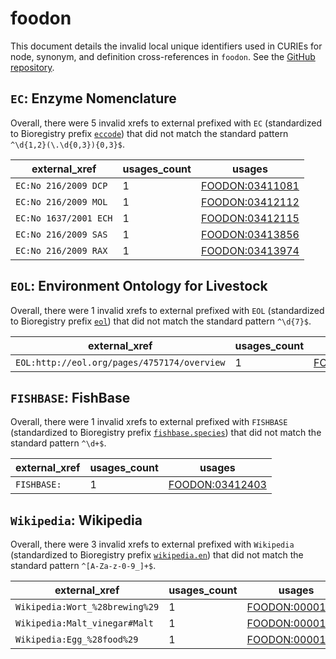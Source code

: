 # foodon

This document details the invalid local unique identifiers used in CURIEs
for node, synonym, and definition cross-references in `foodon`. See the [GitHub repository](https://github.com/FoodOntology/foodon).


## `EC`: Enzyme Nomenclature

Overall, there were 5 invalid
xrefs to external prefixed with `EC` (standardized to Bioregistry
prefix [`eccode`](https://bioregistry.io/eccode)) that
did not match the standard pattern `^\d{1,2}(\.\d{0,3}){0,3}$`.

| external_xref         |   usages_count | usages                                                            |
|-----------------------|----------------|-------------------------------------------------------------------|
| `EC:No 216/2009 DCP`  |              1 | [FOODON:03411081](http://purl.obolibrary.org/obo/FOODON_03411081) |
| `EC:No 216/2009 MOL`  |              1 | [FOODON:03412112](http://purl.obolibrary.org/obo/FOODON_03412112) |
| `EC:No 1637/2001 ECH` |              1 | [FOODON:03412115](http://purl.obolibrary.org/obo/FOODON_03412115) |
| `EC:No 216/2009 SAS`  |              1 | [FOODON:03413856](http://purl.obolibrary.org/obo/FOODON_03413856) |
| `EC:No 216/2009 RAX`  |              1 | [FOODON:03413974](http://purl.obolibrary.org/obo/FOODON_03413974) |

## `EOL`: Environment Ontology for Livestock

Overall, there were 1 invalid
xrefs to external prefixed with `EOL` (standardized to Bioregistry
prefix [`eol`](https://bioregistry.io/eol)) that
did not match the standard pattern `^\d{7}$`.

| external_xref                               |   usages_count | usages                                                            |
|---------------------------------------------|----------------|-------------------------------------------------------------------|
| `EOL:http://eol.org/pages/4757174/overview` |              1 | [FOODON:03414802](http://purl.obolibrary.org/obo/FOODON_03414802) |

## `FISHBASE`: FishBase

Overall, there were 1 invalid
xrefs to external prefixed with `FISHBASE` (standardized to Bioregistry
prefix [`fishbase.species`](https://bioregistry.io/fishbase.species)) that
did not match the standard pattern `^\d+$`.

| external_xref   |   usages_count | usages                                                            |
|-----------------|----------------|-------------------------------------------------------------------|
| `FISHBASE:`     |              1 | [FOODON:03412403](http://purl.obolibrary.org/obo/FOODON_03412403) |

## `Wikipedia`: Wikipedia

Overall, there were 3 invalid
xrefs to external prefixed with `Wikipedia` (standardized to Bioregistry
prefix [`wikipedia.en`](https://bioregistry.io/wikipedia.en)) that
did not match the standard pattern `^[A-Za-z-0-9_]+$`.

| external_xref                  |   usages_count | usages                                                            |
|--------------------------------|----------------|-------------------------------------------------------------------|
| `Wikipedia:Wort_%28brewing%29` |              1 | [FOODON:00001019](http://purl.obolibrary.org/obo/FOODON_00001019) |
| `Wikipedia:Malt_vinegar#Malt`  |              1 | [FOODON:00001074](http://purl.obolibrary.org/obo/FOODON_00001074) |
| `Wikipedia:Egg_%28food%29`     |              1 | [FOODON:00001274](http://purl.obolibrary.org/obo/FOODON_00001274) |

